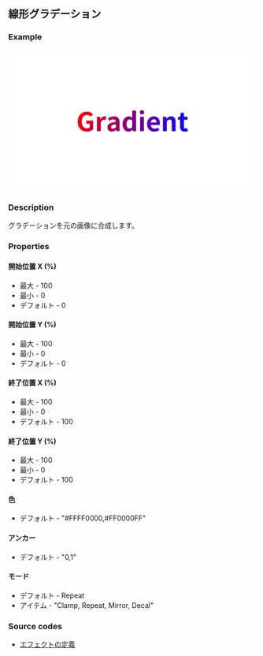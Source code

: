 ## 線形グラデーション

### Example

![](https://raw.githubusercontent.com/b-editor/LearnBEditor/main/ja-JP/images/linear-gradient.jpg)

### Description

グラデーションを元の画像に合成します。

### Properties

#### 開始位置 X (%)

* 最大 - 100
* 最小 - 0
* デフォルト - 0

#### 開始位置 Y (%)

* 最大 - 100
* 最小 - 0
* デフォルト - 0

#### 終了位置 X (%)

* 最大 - 100
* 最小 - 0
* デフォルト - 100

#### 終了位置 Y (%)

* 最大 - 100
* 最小 - 0
* デフォルト - 100

#### 色

* デフォルト - "#FFFF0000,#FF0000FF"

#### アンカー

* デフォルト - "0,1"

#### モード

* デフォルト - Repeat
* アイテム - "Clamp, Repeat, Mirror, Decal"

### Source codes

* [エフェクトの定義](https://github.com/b-editor/BEditor/blob/main/src/libraries/BEditor.Primitive/Effects/PrimitiveImages/LinearGradient.cs)